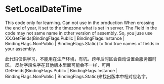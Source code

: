 # SetLocalDateTime

This code only for learning. Can not use in the production
When crossing the end of year, it set to the timezone what is set in server.
The Field in the code may not same name in other version of assembly.
So, you juse use XX.GetFields(BindingFlags.Public | BindingFlags.Instance | BindingFlags.NonPublic | BindingFlags.Static) to find true names of fields in your assembly.

此代码仅供学习，不能用在生产环境，有坑。跨年后时区会自动设置会服务器时区。
反射字段名字在其他版本里面可能会不一样，可用GetFields(BindingFlags.Public | BindingFlags.Instance | BindingFlags.NonPublic | BindingFlags.Static)来找出版本中相对应名字。
